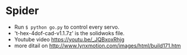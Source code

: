 # Spider

* Run `$ python go.py` to control every servo.
* 't-hex-4dof-cad-v1.1.7z' is the solidwoks file.
* Youtube video https://youtu.be/_JQBxoxRhjg 
* more ditail on http://www.lynxmotion.com/images/html/build171.htm


